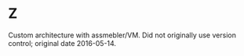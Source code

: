 # Z
Custom architecture with assmebler/VM. Did not originally use version control; original date 2016-05-14.
